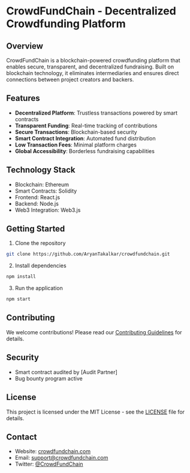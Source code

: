 # CrowdFundChain - Decentralized Crowdfunding Platform

## Overview
CrowdFundChain is a blockchain-powered crowdfunding platform that enables secure, transparent, and decentralized fundraising. Built on blockchain technology, it eliminates intermediaries and ensures direct connections between project creators and backers.

## Features
- **Decentralized Platform**: Trustless transactions powered by smart contracts
- **Transparent Funding**: Real-time tracking of contributions
- **Secure Transactions**: Blockchain-based security
- **Smart Contract Integration**: Automated fund distribution
- **Low Transaction Fees**: Minimal platform charges
- **Global Accessibility**: Borderless fundraising capabilities

## Technology Stack
- Blockchain: Ethereum
- Smart Contracts: Solidity
- Frontend: React.js
- Backend: Node.js
- Web3 Integration: Web3.js

## Getting Started
1. Clone the repository
```bash
git clone https://github.com/AryanTakalkar/crowdfundchain.git
```

2. Install dependencies
```bash
npm install
```

3. Run the application
```bash
npm start
```

## Contributing
We welcome contributions! Please read our [Contributing Guidelines](CONTRIBUTING.md) for details.

## Security
- Smart contract audited by [Audit Partner]
- Bug bounty program active

## License
This project is licensed under the MIT License - see the [LICENSE](LICENSE) file for details.

## Contact
- Website: [crowdfundchain.com](https://crowdfundchain.com)
- Email: support@crowdfundchain.com
- Twitter: [@CrowdFundChain](https://twitter.com/crowdfundchain)
